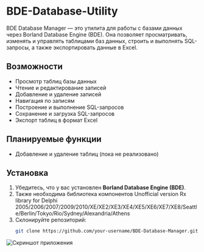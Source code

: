 # BDE-Database-Utility

BDE Database Manager — это утилита для работы с базами данных через Borland Database Engine (BDE). Она позволяет просматривать, изменять и управлять таблицами баз данных, строить и выполнять SQL-запросы, а также экспортировать данные в Excel.

## Возможности

- Просмотр таблиц базы данных
- Чтение и редактирование записей
- Добавление и удаление записей
- Навигация по записям
- Построение и выполнение SQL-запросов
- Сохранение и загрузка SQL-запросов
- Экспорт таблиц в формат Excel

## Планируемые функции

- Добавление и удаление таблиц (пока не реализовано)

## Установка

1. Убедитесь, что у вас установлен **Borland Database Engine (BDE)**.
2. Также необходима библиотека компонентов Unofficial version Rx library
for Delphi 2005/2006/2007/2009/2010/XE/XE2/XE3/XE4/XE5/XE6/XE7/XE8/Seattle/Berlin/Tokyo/Rio/Sydney/Alexandria/Athens
3. Склонируйте репозиторий:
   ```bash
   git clone https://github.com/your-username/BDE-Database-Manager.git
   ```
![Скриншот приложения](images/screenshot.webp)
